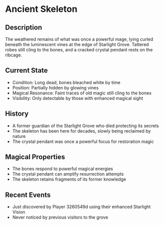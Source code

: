 # Ancient Skeleton

## Description
The weathered remains of what was once a powerful mage, lying curled beneath the luminescent vines at the edge of Starlight Grove. Tattered robes still cling to the bones, and a cracked crystal pendant rests on the ribcage.

## Current State
- Condition: Long dead, bones bleached white by time
- Position: Partially hidden by glowing vines
- Magical Resonance: Faint traces of old magic still cling to the bones
- Visibility: Only detectable by those with enhanced magical sight

## History
- A former guardian of the Starlight Grove who died protecting its secrets
- The skeleton has been here for decades, slowly being reclaimed by nature
- The crystal pendant was once a powerful focus for restoration magic

## Magical Properties
- The bones respond to powerful magical energies
- The crystal pendant can amplify resurrection attempts
- The skeleton retains fragments of its former knowledge

## Recent Events
- Just discovered by Player 3260549d using their enhanced Starlight Vision
- Never noticed by previous visitors to the grove